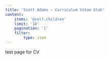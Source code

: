 ```yaml
---
title: 'Scott Adams – Curriculum Vitae blah'
content:
    items: '@self.children'
    limit: '10'
    pagination: '1'
    filter:
        type: item
---
```


test page for CV